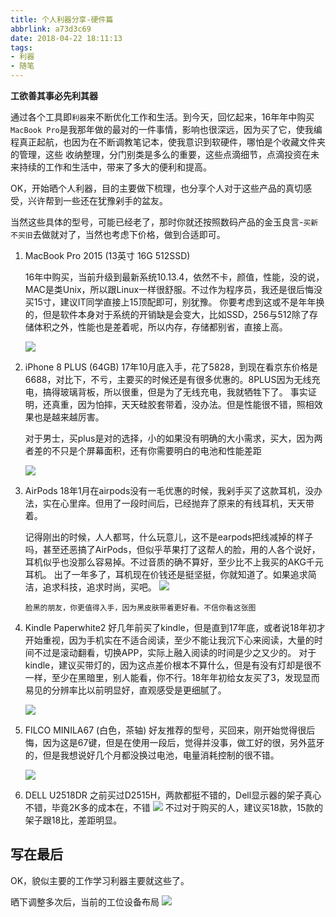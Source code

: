 ```yaml
---
title: 个人利器分享-硬件篇
abbrlink: a73d3c69
date: 2018-04-22 18:11:13
tags:
- 利器
- 随笔
---
```

**工欲善其事必先利其器**

通过各个工具即`利器`来不断优化工作和生活。到今天，回忆起来，16年年中购买`MacBook Pro`是我那年做的最对的一件事情，影响也很深远，因为买了它，使我编程真正起航，也因为在不断调教笔记本，使我意识到软硬件，哪怕是个收藏文件夹的管理，这些
收纳整理，分门别类是多么的重要，这些点滴细节，点滴投资在未来持续的工作和生活中，带来了多大的便利和提高。

OK，开始晒个人利器，目的主要做下梳理，也分享个人对于这些产品的真切感受，兴许帮到一些还在犹豫剁手的盆友。

当然这些具体的型号，可能已经老了，那时你就还按照数码产品的金玉良言-`买新不买旧`去做就对了，当然也考虑下价格，做到合适即可。


1.  MacBook Pro 2015 (13英寸 16G 512SSD)
    
    16年中购买，当前升级到最新系统10.13.4，依然不卡，颜值，性能，没的说，MAC是类Unix，所以跟Linux一样很舒服。不过作为程序员，我还是很后悔没买15寸，建议IT同学直接上15顶配即可，别犹豫。
    你要考虑到这或不是年年换的，但是软件本身对于系统的开销缺是会变大，比如SSD，256与512除了存储体积之外，性能也是差着呢，所以内存，存储都别省，直接上高。
    
    ![](http://or0g12e5e.bkt.clouddn.com/blog/2018-04-22-103053.png)
2.  iPhone 8 PLUS (64GB)
    17年10月底入手，花了5828，到现在看京东价格是6688，对比下，不亏，主要买的时候还是有很多优惠的。8PLUS因为无线充电，搞得玻璃背板，所以很重，但是为了无线充电，我就牺牲下了。
    事实证明，还真重，因为怕摔，天天硅胶套带着，没办法。但是性能很不错，照相效果也是越来越厉害。
    
    对于男士，买plus是对的选择，小的如果没有明确的大小需求，买大，因为两者差的不只是个屏幕面积，还有你需要明白的电池和性能差距
    
    ![](http://or0g12e5e.bkt.clouddn.com/blog/2018-04-22-102959.png)
3.  AirPods
    18年1月在airpods没有一毛优惠的时候，我剁手买了这款耳机，没办法，实在心里痒。但用了一段时间后，已经抛弃了原来的有线耳机，天天带着。
    
    记得刚出的时候，人人都骂，什么玩意儿，这不是earpods把线减掉的样子吗，甚至还恶搞了AirPods，但似乎苹果打了这帮人的脸，用的人各个说好，耳机似乎也没那么容易掉。不过音质的确不算好，至少比不上我买的AKG千元耳机。
    出了一年多了，耳机现在价钱还是挺坚挺，你就知道了。如果追求简洁，追求科技，追求时尚，买吧。
    ![](http://or0g12e5e.bkt.clouddn.com/blog/2018-04-22-103427.png)
    
    `脸黑的朋友，你更值得入手，因为黑皮肤带着更好看。不信你看这张图`
    
4.  Kindle Paperwhite2 
    好几年前买了kindle，但是直到17年底，或者说18年初才开始重视，因为手机实在不适合阅读，至少不能让我沉下心来阅读，大量的时间不过是滚动翻看，切换APP，实际上融入阅读的时间是少之又少的。
    对于kindle，建议买带灯的，因为这点差价根本不算什么，但是有没有灯却是很不一样，至少在黑暗里，别人能看，你不行。18年年初给女友买了3，发现显而易见的分辨率比以前明显好，直观感受是更细腻了。
    
    ![](http://or0g12e5e.bkt.clouddn.com/blog/2018-04-22-104057.png)

5.  FILCO MINILA67 (白色，茶轴)
    好友推荐的型号，买回来，刚开始觉得很后悔，因为这是67键，但是在使用一段后，觉得并没事，做工好的很，另外蓝牙的，但是我想说好几个月都没换过电池，电量消耗控制的很不错。
    
    ![](http://or0g12e5e.bkt.clouddn.com/blog/2018-04-22-105136.png)

6.  DELL U2518DR 
    之前买过D2515H，两款都挺不错的，Dell显示器的架子真心不错，毕竟2K多的成本在，不错
    ![](http://or0g12e5e.bkt.clouddn.com/blog/2018-04-22-105252.png)
    不过对于购买的人，建议买18款，15款的架子跟18比，差距明显。

## 写在最后
OK，貌似主要的工作学习利器主要就这些了。

晒下调整多次后，当前的工位设备布局
![](http://or0g12e5e.bkt.clouddn.com/blog/2018-04-22-104659.png)